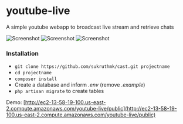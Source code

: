 # youtube-live
A simple youtube webapp to broadcast live stream and retrieve chats

![Screenshot](https://raw.githubusercontent.com/sukruthmk/youtube-live/master/screenshots/1.jpg)
![Screenshot](https://raw.githubusercontent.com/sukruthmk/youtube-live/master/screenshots/2.jpg)
![Screenshot](https://raw.githubusercontent.com/sukruthmk/youtube-live/master/screenshots/3.jpg)

### Installation ###

* `git clone https://github.com/sukruthmk/cast.git projectname`
* `cd projectname`
* `composer install`
* Create a database and inform *.env* (remove *.example*)
* `php artisan migrate` to create tables

Demo: [http://ec2-13-58-19-100.us-east-2.compute.amazonaws.com/youtube-live/public](http://ec2-13-58-19-100.us-east-2.compute.amazonaws.com/youtube-live/public)
